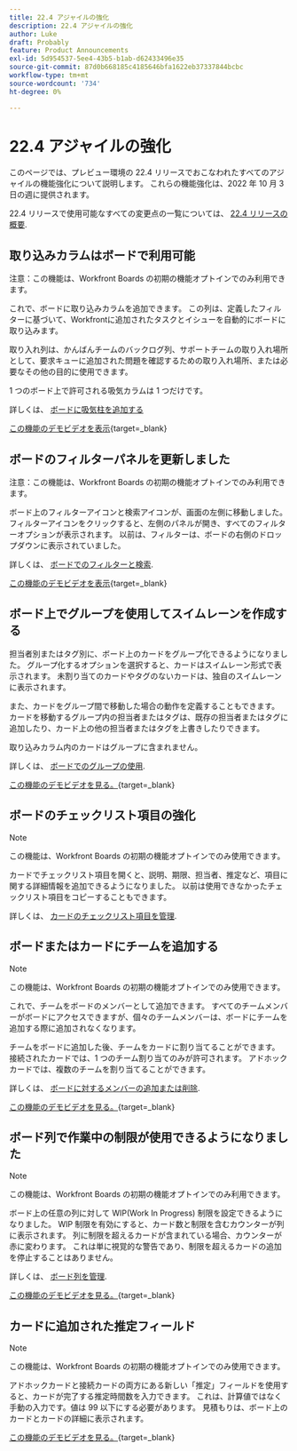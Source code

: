 ```yaml
---
title: 22.4 アジャイルの強化
description: 22.4 アジャイルの強化
author: Luke
draft: Probably
feature: Product Announcements
exl-id: 5d954537-5ee4-43b5-b1ab-d62433496e35
source-git-commit: 87d0b668185c4185646bfa1622eb37337844bcbc
workflow-type: tm+mt
source-wordcount: '734'
ht-degree: 0%

---
```


# 22.4 アジャイルの強化

このページでは、プレビュー環境の 22.4 リリースでおこなわれたすべてのアジャイルの機能強化について説明します。 これらの機能強化は、2022 年 10 月 3 日の週に提供されます。

22.4 リリースで使用可能なすべての変更点の一覧については、 [22.4 リリースの概要](/help/quicksilver/product-announcements/product-releases/22.4-release-activity/22-4-release-overview.md).

## 取り込みカラムはボードで利用可能

注意：この機能は、Workfront Boards の初期の機能オプトインでのみ利用できます。

これで、ボードに取り込みカラムを追加できます。 この列は、定義したフィルターに基づいて、Workfrontに追加されたタスクとイシューを自動的にボードに取り込みます。

取り入れ列は、かんばんチームのバックログ列、サポートチームの取り入れ場所として、要求キューに追加された問題を確認するための取り入れ場所、または必要なその他の目的に使用できます。

1 つのボード上で許可される吸気カラムは 1 つだけです。

詳しくは、 [ボードに吸気柱を追加する](/help/quicksilver/agile/use-boards-agile-planning-tools/add-intake-column-to-board.md)

[この機能のデモビデオを表示](https://video.tv.adobe.com/v/3412867/){target=_blank}

## ボードのフィルターパネルを更新しました

注意：この機能は、Workfront Boards の初期の機能オプトインでのみ利用できます。

ボード上のフィルターアイコンと検索アイコンが、画面の左側に移動しました。 フィルターアイコンをクリックすると、左側のパネルが開き、すべてのフィルターオプションが表示されます。 以前は、フィルターは、ボードの右側のドロップダウンに表示されていました。

詳しくは、 [ボードでのフィルターと検索](/help/quicksilver/agile/get-started-with-boards/filter-search-in-board.md).

[この機能のデモビデオを表示](https://video.tv.adobe.com/v/3412868/){target=_blank}

## ボード上でグループを使用してスイムレーンを作成する

担当者別またはタグ別に、ボード上のカードをグループ化できるようになりました。 グループ化するオプションを選択すると、カードはスイムレーン形式で表示されます。 未割り当てのカードやタグのないカードは、独自のスイムレーンに表示されます。

また、カードをグループ間で移動した場合の動作を定義することもできます。 カードを移動するグループ内の担当者またはタグは、既存の担当者またはタグに追加したり、カード上の他の担当者またはタグを上書きしたりできます。

取り込みカラム内のカードはグループに含まれません。

詳しくは、 [ボードでのグループの使用](/help/quicksilver/agile/use-boards-agile-planning-tools/group-cards-on-board.md).

[この機能のデモビデオを見る。](https://video.tv.adobe.com/v/3412869/){target=_blank}

## ボードのチェックリスト項目の強化

>[!NOTE]
>
>この機能は、Workfront Boards の初期の機能オプトインでのみ使用できます。

カードでチェックリスト項目を開くと、説明、期限、担当者、推定など、項目に関する詳細情報を追加できるようになりました。 以前は使用できなかったチェックリスト項目をコピーすることもできます。

詳しくは、 [カードのチェックリスト項目を管理](/help/quicksilver/agile/get-started-with-boards/manage-checklist-items.md).

## ボードまたはカードにチームを追加する

>[!NOTE]
>
>この機能は、Workfront Boards の初期の機能オプトインでのみ使用できます。

これで、チームをボードのメンバーとして追加できます。 すべてのチームメンバーがボードにアクセスできますが、個々のチームメンバーは、ボードにチームを追加する際に追加されなくなります。

チームをボードに追加した後、チームをカードに割り当てることができます。 接続されたカードでは、1 つのチーム割り当てのみが許可されます。 アドホックカードでは、複数のチームを割り当てることができます。

詳しくは、 [ボードに対するメンバーの追加または削除](/help/quicksilver/agile/get-started-with-boards/add-members-to-board.md).

[この機能のデモビデオを見る。](https://video.tv.adobe.com/v/3412870/){target=_blank}

## ボード列で作業中の制限が使用できるようになりました

>[!NOTE]
>
>この機能は、Workfront Boards の初期の機能オプトインでのみ利用できます。

ボード上の任意の列に対して WIP(Work In Progress) 制限を設定できるようになりました。 WIP 制限を有効にすると、カード数と制限を含むカウンターが列に表示されます。 列に制限を超えるカードが含まれている場合、カウンターが赤に変わります。 これは単に視覚的な警告であり、制限を超えるカードの追加を停止することはありません。

詳しくは、 [ボード列を管理](/help/quicksilver/agile/get-started-with-boards/manage-board-columns.md).

[この機能のデモビデオを見る。](https://video.tv.adobe.com/v/3412871/){target=_blank}

## カードに追加された推定フィールド

>[!NOTE]
>
>この機能は、Workfront Boards の初期の機能オプトインでのみ使用できます。

アドホックカードと接続カードの両方にある新しい「推定」フィールドを使用すると、カードが完了する推定時間数を入力できます。 これは、計算値ではなく手動の入力です。値は 99 以下にする必要があります。 見積もりは、ボード上のカードとカードの詳細に表示されます。

[この機能のデモビデオを見る。](https://video.tv.adobe.com/v/3412872/){target=_blank}